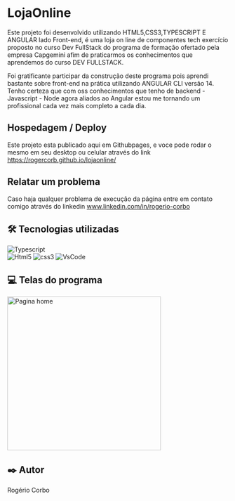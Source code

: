 # LojaOnline


Este projeto foi desenvolvido  utilizando HTML5,CSS3,TYPESCRIPT E ANGULAR lado Front-end, é uma loja on line de componentes tech exercício proposto no curso Dev FullStack do programa de formação ofertado pela empresa Capgemini  afim de praticarmos os conhecimentos que aprendemos do curso DEV FULLSTACK.

Foi gratificante participar da construção deste programa pois aprendi bastante sobre front-end na prática utilizando ANGULAR CLI versão 14. Tenho certeza que com oss conhecimentos que tenho de backend - Javascript - Node agora aliados ao Angular estou me tornando um profissional cada vez mais completo a cada dia.

## Hospedagem / Deploy 

Este projeto esta publicado aqui em Githubpages, e voce pode rodar o mesmo em seu desktop ou celular através do link 
https://rogercorb.github.io/lojaonline/

## Relatar um problema 

Caso haja qualquer problema de execução da página entre em contato comigo através do linkedin
www.linkedin.com/in/rogerio-corbo


## 🛠️ Tecnologias utilizadas 

  ![Typescript](https://img.shields.io/badge/Typescript-323330?style=for-the-badge&logo=typescript&logoColor=F7DF1E)  
  ![Html5](https://img.shields.io/badge/HTML5-E34F26?style=for-the-badge&logo=html5&logoColor=white)
  ![css3](https://img.shields.io/badge/CSS3-1572B6?style=for-the-badge&logo=css3&logoColor=white) 
  ![VsCode](https://img.shields.io/badge/VSCode-0078D4?style=for-the-badge&logo=visual%20studio%20code&logoColor=white)


## 💻 Telas do programa

<div>
  <img src="" width=350 alt="Pagina home" title="" > 
</div>



## ✒️ Autor

Rogério Corbo

